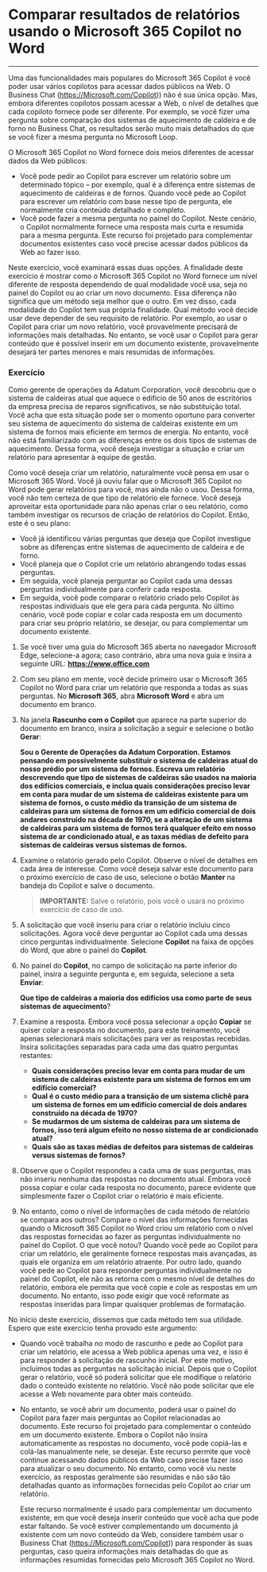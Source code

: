 # Comparar resultados de relatórios usando o Microsoft 365 Copilot no Word
---
Uma das funcionalidades mais populares do Microsoft 365 Copilot é você poder usar vários copilotos para acessar dados públicos na Web. O Business Chat (https://Microsoft.com/Copilot)) não é sua única opção. Mas, embora diferentes copilotos possam acessar a Web, o nível de detalhes que cada copiloto fornece pode ser diferente. Por exemplo, se você fizer uma pergunta sobre comparação dos sistemas de aquecimento de caldeira e de forno no Business Chat, os resultados serão muito mais detalhados do que se você fizer a mesma pergunta no Microsoft Loop.

O Microsoft 365 Copilot no Word fornece dois meios diferentes de acessar dados da Web públicos:

 -  Você pode pedir ao Copilot para escrever um relatório sobre um determinado tópico – por exemplo, qual é a diferença entre sistemas de aquecimento de caldeiras e de fornos. Quando você pede ao Copilot para escrever um relatório com base nesse tipo de pergunta, ele normalmente cria conteúdo detalhado e completo.
 -  Você pode fazer a mesma pergunta no painel do Copilot. Neste cenário, o Copilot normalmente fornece uma resposta mais curta e resumida para a mesma pergunta. Este recurso foi projetado para complementar documentos existentes caso você precise acessar dados públicos da Web ao fazer isso.

Neste exercício, você examinará essas duas opções. A finalidade deste exercício é mostrar como o Microsoft 365 Copilot no Word fornece um nível diferente de resposta dependendo de qual modalidade você usa, seja no painel do Copilot ou ao criar um novo documento. Essa diferença não significa que um método seja melhor que o outro. Em vez disso, cada modalidade do Copilot tem sua própria finalidade. Qual método você decide usar deve depender de seu requisito de relatório. Por exemplo, ao usar o Copilot para criar um novo relatório, você provavelmente precisará de informações mais detalhadas. No entanto, se você usar o Copilot para gerar conteúdo que é possível inserir em um documento existente, provavelmente desejará ter partes menores e mais resumidas de informações.

### Exercício

Como gerente de operações da Adatum Corporation, você descobriu que o sistema de caldeiras atual que aquece o edifício de 50 anos de escritórios da empresa precisa de reparos significativos, se não substituição total. Você acha que esta situação pode ser o momento oportuno para converter seu sistema de aquecimento do sistema de caldeiras existente em um sistema de fornos mais eficiente em termos de energia. No entanto, você não está familiarizado com as diferenças entre os dois tipos de sistemas de aquecimento. Dessa forma, você deseja investigar a situação e criar um relatório para apresentar à equipe de gestão.

Como você deseja criar um relatório, naturalmente você pensa em usar o Microsoft 365 Word. Você já ouviu falar que o Microsoft 365 Copilot no Word pode gerar relatórios para você, mas ainda não o usou. Dessa forma, você não tem certeza de que tipo de relatório ele fornece. Você deseja aproveitar esta oportunidade para não apenas criar o seu relatório, como também investigar os recursos de criação de relatórios do Copilot. Então, este é o seu plano:

 -  Você já identificou várias perguntas que deseja que Copilot investigue sobre as diferenças entre sistemas de aquecimento de caldeira e de forno.
 -  Você planeja que o Copilot crie um relatório abrangendo todas essas perguntas.
 -  Em seguida, você planeja perguntar ao Copilot cada uma dessas perguntas individualmente para conferir cada resposta.
 -  Em seguida, você pode comparar o relatório criado pelo Copilot às respostas individuais que ele gera para cada pergunta. No último cenário, você pode copiar e colar cada resposta em um documento para criar seu próprio relatório, se desejar, ou para complementar um documento existente.

1.  Se você tiver uma guia do Microsoft 365 aberta no navegador Microsoft Edge, selecione-a agora; caso contrário, abra uma nova guia e insira a seguinte URL: **https://www.office.com**
2.  Com seu plano em mente, você decide primeiro usar o Microsoft 365 Copilot no Word para criar um relatório que responda a todas as suas perguntas. No **Microsoft 365**, abra **Microsoft Word** e abra um documento em branco.
3.  Na janela **Rascunho com o Copilot** que aparece na parte superior do documento em branco, insira a solicitação a seguir e selecione o botão **Gerar**:
    
    **Sou o Gerente de Operações da Adatum Corporation. Estamos pensando em possivelmente substituir o sistema de caldeiras atual do nosso prédio por um sistema de fornos. Escreva um relatório descrevendo que tipo de sistemas de caldeiras são usados na maioria dos edifícios comerciais, e inclua quais considerações preciso levar em conta para mudar de um sistema de caldeiras existente para um sistema de fornos, o custo médio da transição de um sistema de caldeiras para um sistema de fornos em um edifício comercial de dois andares construído na década de 1970, se a alteração de um sistema de caldeiras para um sistema de fornos terá qualquer efeito em nosso sistema de ar condicionado atual, e as taxas médias de defeito para sistemas de caldeiras versus sistemas de fornos.**
4.  Examine o relatório gerado pelo Copilot. Observe o nível de detalhes em cada área de interesse. Como você deseja salvar este documento para o próximo exercício de caso de uso, selecione o botão **Manter** na bandeja do Copilot e salve o documento.
    
    > **IMPORTANTE:** Salve o relatório, pois você o usará no próximo exercício de caso de uso.
5.  A solicitação que você inseriu para criar o relatório incluiu cinco solicitações. Agora você deve perguntar ao Copilot cada uma dessas cinco perguntas individualmente. Selecione **Copilot** na faixa de opções do Word, que abre o painel do **Copilot**.
6.  No painel do **Copilot**, no campo de solicitação na parte inferior do painel, insira a seguinte pergunta e, em seguida, selecione a seta **Enviar**:
    
    **Que tipo de caldeiras a maioria dos edifícios usa como parte de seus sistemas de aquecimento**?
7.  Examine a resposta. Embora você possa selecionar a opção **Copiar** se quiser colar a resposta no documento, para este treinamento, você apenas selecionará mais solicitações para ver as respostas recebidas. Insira solicitações separadas para cada uma das quatro perguntas restantes:
     -  **Quais considerações preciso levar em conta para mudar de um sistema de caldeiras existente para um sistema de fornos em um edifício comercial?**
     -  **Qual é o custo médio para a transição de um sistema clichê para um sistema de fornos em um edifício comercial de dois andares construído na década de 1970?**
     -  **Se mudarmos de um sistema de caldeiras para um sistema de fornos, isso terá algum efeito no nosso sistema de ar condicionado atual?**
     -  **Quais são as taxas médias de defeitos para sistemas de caldeiras versus sistemas de fornos?**
8.  Observe que o Copilot respondeu a cada uma de suas perguntas, mas não inseriu nenhuma das respostas no documento atual. Embora você possa copiar e colar cada resposta no documento, parece evidente que simplesmente fazer o Copilot criar o relatório é mais eficiente.
9.  No entanto, como o nível de informações de cada método de relatório se compara aos outros? Compare o nível das informações fornecidas quando o Microsoft 365 Copilot no Word criou um relatório com o nível das respostas fornecidas ao fazer as perguntas individualmente no painel do Copilot. O que você notou? Quando você pede ao Copilot para criar um relatório, ele geralmente fornece respostas mais avançadas, as quais ele organiza em um relatório atraente. Por outro lado, quando você pede ao Copilot para responder perguntas individualmente no painel do Copilot, ele não as retorna com o mesmo nível de detalhes do relatório, embora ele permita que você copie e cole as respostas em um documento. No entanto, isso pode exigir que você reformate as respostas inseridas para limpar quaisquer problemas de formatação.

No início deste exercício, dissemos que cada método tem sua utilidade. Espero que este exercício tenha provado este argumento:

 -  Quando você trabalha no modo de rascunho e pede ao Copilot para criar um relatório, ele acessa a Web pública apenas uma vez, e isso é para responder à solicitação de rascunho inicial. Por este motivo, incluímos todas as perguntas na solicitação inicial. Depois que o Copilot gerar o relatório, você só poderá solicitar que ele modifique o relatório dado o conteúdo existente no relatório. Você não pode solicitar que ele acesse a Web novamente para obter mais conteúdo.
 -  No entanto, se você abrir um documento, poderá usar o painel do Copilot para fazer mais perguntas ao Copilot relacionadas ao documento. Este recurso foi projetado para complementar o conteúdo em um documento existente. Embora o Copilot não insira automaticamente as respostas no documento, você pode copiá-las e colá-las manualmente nele, se desejar. Este recurso permite que você continue acessando dados públicos da Web caso precise fazer isso para atualizar o seu documento. No entanto, como você viu neste exercício, as respostas geralmente são resumidas e não são tão detalhadas quanto as informações fornecidas pelo Copilot ao criar um relatório.
    
    Este recurso normalmente é usado para complementar um documento existente, em que você deseja inserir conteúdo que você acha que pode estar faltando. Se você estiver complementando um documento já existente com um novo conteúdo da Web, considere também usar o Business Chat (https://Microsoft.com/Copilot)) para responder às suas perguntas, caso queira informações mais detalhadas do que as informações resumidas fornecidas pelo Microsoft 365 Copilot no Word.
